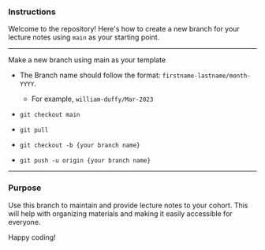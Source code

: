 ### Instructions

Welcome to the repository! Here's how to create a new branch for your lecture notes using `main` as your starting point.

---

Make a new branch using main as your template

- The Branch name should follow the format: `firstname-lastname/month-YYYY`.
    - For example, `william-duffy/Mar-2023`

- `git checkout main`
- `git pull`
- `git checkout -b {your branch name}`
- `git push -u origin {your branch name}`

---

### Purpose

Use this branch to maintain and provide lecture notes to your cohort. This will help with organizing materials and making it easily accessible for everyone.

Happy coding!

